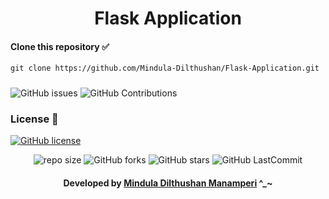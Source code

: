 <div align="center">

# Flask Application
</div>

#### Clone this repository ✅
```md
git clone https://github.com/Mindula-Dilthushan/Flask-Application.git
```
###

![GitHub issues](https://img.shields.io/github/issues/Mindula-Dilthushan/Flask-Application?&labelColor=black&color=eb3b5a&label=Issues&logo=issues&logoColor=black&style=for-the-badge)
![GitHub Contributions](https://img.shields.io/github/contributors/Mindula-Dilthushan/Flask-Application?&labelColor=black&color=8854d0&style=for-the-badge)

### License 📝
[![GitHub license](https://img.shields.io/github/license/Mindula-Dilthushan/Flask-Application?&labelColor=black&color=3867d6&style=for-the-badge)](https://github.com/Mindula-Dilthushan/Red-Alpha-Assistant-Bot/blob/master/LICENSE)

<div align="center">

![repo size](https://img.shields.io/github/repo-size/Mindula-Dilthushan/Flask-Application?label=Repo%20Size&style=for-the-badge&labelColor=black&color=20bf6b)
![GitHub forks](https://img.shields.io/github/forks/Mindula-Dilthushan/Flask-Application?&labelColor=black&color=0fb9b1&style=for-the-badge)
![GitHub stars](https://img.shields.io/github/stars/Mindula-Dilthushan/Flask-Application?&labelColor=black&color=f7b731&style=for-the-badge)
![GitHub LastCommit](https://img.shields.io/github/last-commit/Mindula-Dilthushan/Flask-Application?logo=github&labelColor=black&color=d1d8e0&style=for-the-badge)

</div>

<div align="center"> 

#### Developed by [Mindula Dilthushan Manamperi](http://minduladilthushan.netlify.app/) ^_~
</div>








